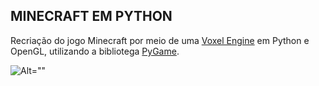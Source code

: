 ## MINECRAFT EM PYTHON
Recriação do jogo Minecraft por meio de uma [Voxel Engine](https://thenumb.at/Voxel-Meshing-in-Exile/#:~:text=A%20real%20voxel%20engine%20unifies,.%2C%20and%20can%20target%20realism.) em Python e OpenGL, utilizando a bibliotega [PyGame](www.pygame.org).


![Alt=""](https://github.com/StanislavPetrovV/Minecraft/raw/main/screenshot/0.jpg)
